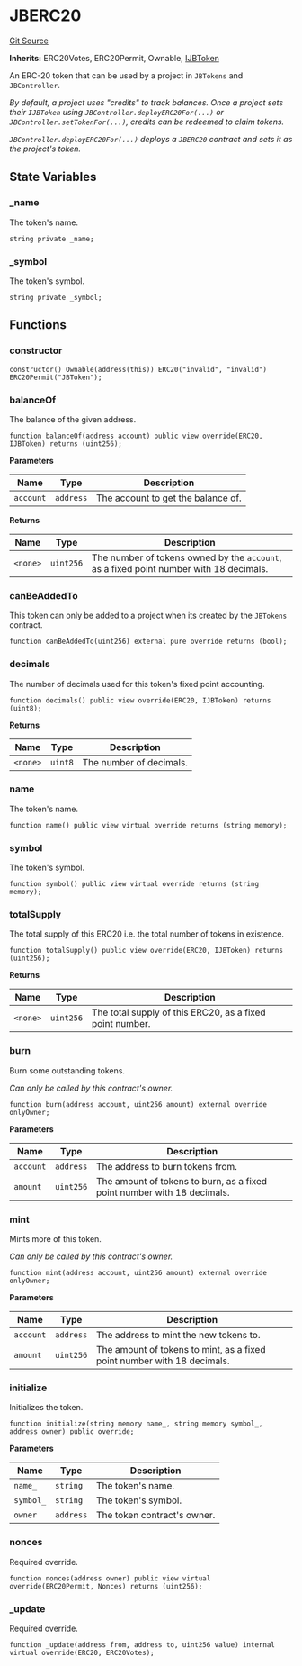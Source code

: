 # JBERC20
[Git Source](https://github.com/Bananapus/nana-core/blob/2998dca2fbd2658e2c8791d6dc8348147d69e28e/src/JBERC20.sol)

**Inherits:**
ERC20Votes, ERC20Permit, Ownable, [IJBToken](/docs/v4/api/core/interfaces/IJBToken.sol/interface.IJBToken.md)

An ERC-20 token that can be used by a project in `JBTokens` and `JBController`.

*By default, a project uses "credits" to track balances. Once a project sets their `IJBToken` using
`JBController.deployERC20For(...)` or `JBController.setTokenFor(...)`, credits can be redeemed to claim tokens.*

*`JBController.deployERC20For(...)` deploys a `JBERC20` contract and sets it as the project's token.*


## State Variables
### _name
The token's name.


```solidity
string private _name;
```


### _symbol
The token's symbol.


```solidity
string private _symbol;
```


## Functions
### constructor


```solidity
constructor() Ownable(address(this)) ERC20("invalid", "invalid") ERC20Permit("JBToken");
```

### balanceOf

The balance of the given address.


```solidity
function balanceOf(address account) public view override(ERC20, IJBToken) returns (uint256);
```
**Parameters**

|Name|Type|Description|
|----|----|-----------|
|`account`|`address`|The account to get the balance of.|

**Returns**

|Name|Type|Description|
|----|----|-----------|
|`<none>`|`uint256`|The number of tokens owned by the `account`, as a fixed point number with 18 decimals.|


### canBeAddedTo

This token can only be added to a project when its created by the `JBTokens` contract.


```solidity
function canBeAddedTo(uint256) external pure override returns (bool);
```

### decimals

The number of decimals used for this token's fixed point accounting.


```solidity
function decimals() public view override(ERC20, IJBToken) returns (uint8);
```
**Returns**

|Name|Type|Description|
|----|----|-----------|
|`<none>`|`uint8`|The number of decimals.|


### name

The token's name.


```solidity
function name() public view virtual override returns (string memory);
```

### symbol

The token's symbol.


```solidity
function symbol() public view virtual override returns (string memory);
```

### totalSupply

The total supply of this ERC20 i.e. the total number of tokens in existence.


```solidity
function totalSupply() public view override(ERC20, IJBToken) returns (uint256);
```
**Returns**

|Name|Type|Description|
|----|----|-----------|
|`<none>`|`uint256`|The total supply of this ERC20, as a fixed point number.|


### burn

Burn some outstanding tokens.

*Can only be called by this contract's owner.*


```solidity
function burn(address account, uint256 amount) external override onlyOwner;
```
**Parameters**

|Name|Type|Description|
|----|----|-----------|
|`account`|`address`|The address to burn tokens from.|
|`amount`|`uint256`|The amount of tokens to burn, as a fixed point number with 18 decimals.|


### mint

Mints more of this token.

*Can only be called by this contract's owner.*


```solidity
function mint(address account, uint256 amount) external override onlyOwner;
```
**Parameters**

|Name|Type|Description|
|----|----|-----------|
|`account`|`address`|The address to mint the new tokens to.|
|`amount`|`uint256`|The amount of tokens to mint, as a fixed point number with 18 decimals.|


### initialize

Initializes the token.


```solidity
function initialize(string memory name_, string memory symbol_, address owner) public override;
```
**Parameters**

|Name|Type|Description|
|----|----|-----------|
|`name_`|`string`|The token's name.|
|`symbol_`|`string`|The token's symbol.|
|`owner`|`address`|The token contract's owner.|


### nonces

Required override.


```solidity
function nonces(address owner) public view virtual override(ERC20Permit, Nonces) returns (uint256);
```

### _update

Required override.


```solidity
function _update(address from, address to, uint256 value) internal virtual override(ERC20, ERC20Votes);
```

